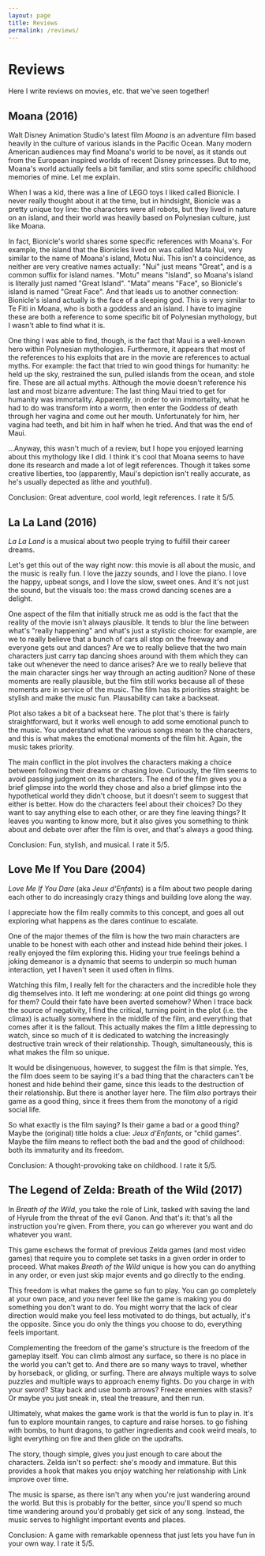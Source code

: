 ```yaml
---
layout: page
title: Reviews
permalink: /reviews/
---
```

# Reviews

Here I write reviews on movies, etc. that we've seen together!

## Moana (2016)

Walt Disney Animation Studio's latest film _Moana_ is an adventure film based heavily in the culture of various islands in the Pacific Ocean. Many modern American audiences may find Moana's world to be novel, as it stands out from the European inspired worlds of recent Disney princesses. But to me, Moana's world actually feels a bit familiar, and stirs some specific childhood memories of mine. Let me explain.

When I was a kid, there was a line of LEGO toys I liked called Bionicle. I never really thought about it at the time, but in hindsight, Bionicle was a pretty unique toy line: the characters were all robots, but they lived in nature on an island, and their world was heavily based on Polynesian culture, just like Moana.

In fact, Bionicle's world shares some specific references with Moana's. For example, the island that the Bionicles lived on was called Mata Nui, very similar to the name of Moana's island, Motu Nui. This isn't a coincidence, as neither are very creative names actually: "Nui" just means "Great", and is a common suffix for island names. "Motu" means "Island", so Moana's island is literally just named "Great Island". "Mata" means "Face", so Bionicle's island is named "Great Face". And that leads us to another connection: Bionicle's island actually is the face of a sleeping god. This is very similar to Te Fiti in Moana, who is both a goddess and an island. I have to imagine these are both a reference to some specific bit of Polynesian mythology, but I wasn't able to find what it is.

One thing I was able to find, though, is the fact that Maui is a well-known hero within Polynesian mythologies. Furthermore, it appears that most of the references to his exploits that are in the movie are references to actual myths. For example: the fact that tried to win good things for humanity: he held up the sky, restrained the sun, pulled islands from the ocean, and stole fire. These are all actual myths. Although the movie doesn't reference his last and most bizarre adventure: The last thing Maui tried to get for humanity was immortality. Apparently, in order to win immortality, what he had to do was transform into a worm, then enter the Goddess of death through her vagina and come out her mouth. Unfortunately for him, her vagina had teeth, and bit him in half when he tried. And that was the end of Maui.

...Anyway, this wasn't much of a review, but I hope you enjoyed learning about this mythology like I did. I think it's cool that Moana seems to have done its research and made a lot of legit references. Though it takes some creative liberties, too (apparently, Maui's depiction isn't really accurate, as he's usually depected as lithe and youthful).

Conclusion: Great adventure, cool world, legit references. I rate it 5/5.

## La La Land (2016)

_La La Land_ is a musical about two people trying to fulfill their career dreams.

Let's get this out of the way right now: this movie is all about the music, and the music is really fun. I love the jazzy sounds, and I love the piano. I love the happy, upbeat songs, and I love the slow, sweet ones. And it's not just the sound, but the visuals too: the mass crowd dancing scenes are a delight.

One aspect of the film that initially struck me as odd is the fact that the reality of the movie isn't always plausible. It tends to blur the line between what's "really happening" and what's just a stylistic choice: for example, are we to really believe that a bunch of cars all stop on the freeway and everyone gets out and dances? Are we to really believe that the two main characters just carry tap dancing shoes around with them which they can take out whenever the need to dance arises? Are we to really believe that the main character sings her way through an acting audition? None of these moments are really plausible, but the film still works because all of these moments are in service of the music. The film has its priorities straight: be stylish and make the music fun. Plausability can take a backseat.

Plot also takes a bit of a backseat here. The plot that's there is fairly straightforward, but it works well enough to add some emotional punch to the music. You understand what the various songs mean to the characters, and this is what makes the emotional moments of the film hit. Again, the music takes priority.

The main conflict in the plot involves the characters making a choice between following their dreams or chasing love. Curiously, the film seems to avoid passing judgment on its characters. The end of the film gives you a brief glimpse into the world they chose and also a brief glimpse into the hypothetical world they didn't choose, but it doesn't seem to suggest that either is better. How do the characters feel about their choices? Do they want to say anything else to each other, or are they fine leaving things? It leaves you wanting to know more, but it also gives you something to think about and debate over after the film is over, and that's always a good thing.

Conclusion: Fun, stylish, and musical. I rate it 5/5.

## Love Me If You Dare (2004)

_Love Me If You Dare_ (aka _Jeux d'Enfants_) is a film about two people daring each other to do increasingly crazy things and building love along the way. 

I appreciate how the film really commits to this concept, and goes all out exploring what happens as the dares continue to escalate.

One of the major themes of the film is how the two main characters are unable to be honest with each other and instead hide behind their jokes. I really enjoyed the film exploring this. Hiding your true feelings behind a joking demeanor is a dynamic that seems to underpin so much human interaction, yet I haven't seen it used often in films.

Watching this film, I really felt for the characters and the incredible hole they dig themselves into. It left me wondering: at one point did things go wrong for them? Could their fate have been averted somehow? When I trace back the source of negativity, I find the critical, turning point in the plot (i.e. the climax) is actually somewhere in the middle of the film, and everything that comes after it is the fallout. This actually makes the film a little depressing to watch, since so much of it is dedicated to watching the increasingly destructive train wreck of their relationship. Though, simultaneously, this is what makes the film so unique.

It would be disingenuous, however, to suggest the film is that simple. Yes, the film does seem to be saying it's a bad thing that the characters can't be honest and hide behind their game, since this leads to the destruction of their relationship. But there is another layer here. The film _also_ portrays their game as a good thing, since it frees them from the monotony of a rigid social life.

So what exactly is the film saying? Is their game a bad or a good thing? Maybe the (original) title holds a clue: _Jeux d'Enfants_, or "child games". Maybe the film means to reflect both the bad and the good of childhood: both its immaturity and its freedom.

Conclusion: A thought-provoking take on childhood. I rate it 5/5.

## The Legend of Zelda: Breath of the Wild (2017)

In _Breath of the Wild_, you take the role of Link, tasked with saving the land of Hyrule from the threat of the evil Ganon. And that's it: that's all the instruction you're given. From there, you can go wherever you want and do whatever you want.

This game eschews the format of previous Zelda games (and most video games) that require you to complete set tasks in a given order in order to proceed. What makes _Breath of the Wild_ unique is how you can do anything in any order, or even just skip major events and go directly to the ending.

This freedom is what makes the game so fun to play. You can go completely at your own pace, and you never feel like the game is making you do something you don't want to do. You might worry that the lack of clear direction would make you feel less motivated to do things, but actually, it's the opposite. Since you do only the things you choose to do, everything feels important.

Complementing the freedom of the game's structure is the freedom of the gameplay itself. You can climb almost any surface, so there is no place in the world you can't get to. And there are so many ways to travel, whether by horseback, or gliding, or surfing. There are always multiple ways to solve puzzles and multiple ways to approach enemy fights. Do you charge in with your sword? Stay back and use bomb arrows? Freeze enemies with stasis? Or maybe you just sneak in, steal the treasure, and then run.

Ultimately, what makes the game work is that the world is fun to play in. It's fun to explore mountain ranges, to capture and raise horses. to go fishing with bombs, to hunt dragons, to gather ingredients and cook weird meals, to light everything on fire and then glide on the updrafts.

The story, though simple, gives you just enough to care about the characters. Zelda isn't so perfect: she's moody and immature. But this provides a hook that makes you enjoy watching her relationship with Link improve over time.

The music is sparse, as there isn't any when you're just wandering around the world. But this is probably for the better, since you'll spend so much time wandering around you'd probably get sick of any song. Instead, the music serves to highlight important events and places.

Conclusion: A game with remarkable openness that just lets you have fun in your own way. I rate it 5/5.
